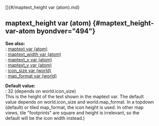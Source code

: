 []{#/maptext_height var (atom).md}    
## maptext_height var (atom) {#maptext_height-var-atom byondver="494"}    
**See also:**    
:   [maptext var (atom)](/atom/var/maptext)    
:   [maptext_width var (atom)](/atom/var/maptext_width)    
:   [maptext_x var (atom)](/atom/var/maptext_x)    
:   [maptext_y var (atom)](/atom/var/maptext_y)    
:   [icon_size var (world)](/world/var/icon_size)    
:   [map_format var (world)](/world/var/map_format)    
<!-- -->    
**Default value:**    
:   32 (depends on world.icon_size)    
This is the height of the text shown in the maptext var. The default    
value depends on world.icon_size and world.map_format. In a topdown    
(default) or tiled map_format, the icon height is used. In other map    
views, tile \"footprints\" are square and height is irrelevant, so the    
default will be the icon width instead.)  